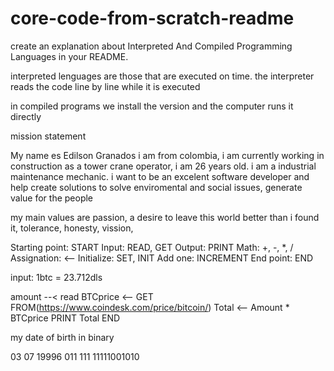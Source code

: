 # core-code-from-scratch-readme

create an explanation about Interpreted And Compiled Programming Languages in your README.

interpreted lenguages are those that are executed on time. the interpreter reads the code line by line while it is executed

in compiled programs we install the version and the computer runs it directly

mission statement

My name es Edilson Granados i am from colombia, i am currently working in construction as a tower crane operator, i am 26 years old. i am a industrial maintenance mechanic.
i want to be an excelent software developer and help create solutions to solve enviromental and social issues, generate value for the people 
 
my main values are passion, a desire to leave this world better than i found it, tolerance, honesty, vission, 


  Starting point: START
  Input: READ, GET
  Output: PRINT
  Math: +, -, *, /
  Assignation: <--
  Initialize: SET, INIT
  Add one: INCREMENT
  End point: END

input: 1btc = 23.712dls


amount --< read
BTCprice <-- GET FROM(https://www.coindesk.com/price/bitcoin/)
Total <-- Amount * BTCprice
PRINT Total
END


my date of birth in binary

03         07         19996
011       111         11111001010
